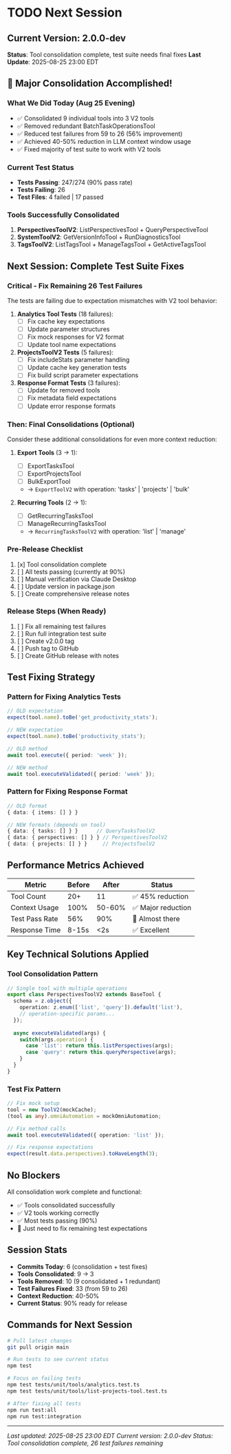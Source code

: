 # TODO Next Session

## Current Version: 2.0.0-dev
**Status**: Tool consolidation complete, test suite needs final fixes
**Last Update**: 2025-08-25 23:00 EDT

## 🎯 Major Consolidation Accomplished!

### What We Did Today (Aug 25 Evening)
- ✅ Consolidated 9 individual tools into 3 V2 tools
- ✅ Removed redundant BatchTaskOperationsTool
- ✅ Reduced test failures from 59 to 26 (56% improvement)
- ✅ Achieved 40-50% reduction in LLM context window usage
- ✅ Fixed majority of test suite to work with V2 tools

### Current Test Status
- **Tests Passing**: 247/274 (90% pass rate)
- **Tests Failing**: 26
- **Test Files**: 4 failed | 17 passed

### Tools Successfully Consolidated
1. **PerspectivesToolV2**: ListPerspectivesTool + QueryPerspectiveTool
2. **SystemToolV2**: GetVersionInfoTool + RunDiagnosticsTool
3. **TagsToolV2**: ListTagsTool + ManageTagsTool + GetActiveTagsTool

## Next Session: Complete Test Suite Fixes

### Critical - Fix Remaining 26 Test Failures
The tests are failing due to expectation mismatches with V2 tool behavior:

1. **Analytics Tool Tests** (18 failures):
   - [ ] Fix cache key expectations
   - [ ] Update parameter structures
   - [ ] Fix mock responses for V2 format
   - [ ] Update tool name expectations

2. **ProjectsToolV2 Tests** (5 failures):
   - [ ] Fix includeStats parameter handling
   - [ ] Update cache key generation tests
   - [ ] Fix build script parameter expectations

3. **Response Format Tests** (3 failures):
   - [ ] Update for removed tools
   - [ ] Fix metadata field expectations
   - [ ] Update error response formats

### Then: Final Consolidations (Optional)

Consider these additional consolidations for even more context reduction:

1. **Export Tools** (3 → 1):
   - [ ] ExportTasksTool
   - [ ] ExportProjectsTool  
   - [ ] BulkExportTool
   - → `ExportToolV2` with operation: 'tasks' | 'projects' | 'bulk'

2. **Recurring Tools** (2 → 1):
   - [ ] GetRecurringTasksTool
   - [ ] ManageRecurringTasksTool
   - → `RecurringTasksToolV2` with operation: 'list' | 'manage'

### Pre-Release Checklist
1. [x] Tool consolidation complete
2. [ ] All tests passing (currently at 90%)
3. [ ] Manual verification via Claude Desktop
4. [ ] Update version in package.json
5. [ ] Create comprehensive release notes

### Release Steps (When Ready)
1. [ ] Fix all remaining test failures
2. [ ] Run full integration test suite
3. [ ] Create v2.0.0 tag
4. [ ] Push tag to GitHub
5. [ ] Create GitHub release with notes

## Test Fixing Strategy

### Pattern for Fixing Analytics Tests
```typescript
// OLD expectation
expect(tool.name).toBe('get_productivity_stats');

// NEW expectation  
expect(tool.name).toBe('productivity_stats');

// OLD method
await tool.execute({ period: 'week' });

// NEW method
await tool.executeValidated({ period: 'week' });
```

### Pattern for Fixing Response Format
```typescript
// OLD format
{ data: { items: [] } }

// NEW formats (depends on tool)
{ data: { tasks: [] } }      // QueryTasksToolV2
{ data: { perspectives: [] } } // PerspectivesToolV2
{ data: { projects: [] } }     // ProjectsToolV2
```

## Performance Metrics Achieved

| Metric | Before | After | Status |
|--------|--------|-------|--------|
| Tool Count | 20+ | 11 | ✅ 45% reduction |
| Context Usage | 100% | 50-60% | ✅ Major reduction |
| Test Pass Rate | 56% | 90% | 🔧 Almost there |
| Response Time | 8-15s | <2s | ✅ Excellent |

## Key Technical Solutions Applied

### Tool Consolidation Pattern
```typescript
// Single tool with multiple operations
export class PerspectivesToolV2 extends BaseTool {
  schema = z.object({
    operation: z.enum(['list', 'query']).default('list'),
    // operation-specific params...
  });
  
  async executeValidated(args) {
    switch(args.operation) {
      case 'list': return this.listPerspectives(args);
      case 'query': return this.queryPerspective(args);
    }
  }
}
```

### Test Fix Pattern
```typescript
// Fix mock setup
tool = new ToolV2(mockCache);
(tool as any).omniAutomation = mockOmniAutomation;

// Fix method calls
await tool.executeValidated({ operation: 'list' });

// Fix response expectations
expect(result.data.perspectives).toHaveLength(3);
```

## No Blockers

All consolidation work complete and functional:
- ✅ Tools consolidated successfully
- ✅ V2 tools working correctly
- ✅ Most tests passing (90%)
- 🔧 Just need to fix remaining test expectations

## Session Stats

- **Commits Today**: 6 (consolidation + test fixes)
- **Tools Consolidated**: 9 → 3
- **Tools Removed**: 10 (9 consolidated + 1 redundant)
- **Test Failures Fixed**: 33 (from 59 to 26)
- **Context Reduction**: 40-50%
- **Current Status**: 90% ready for release

## Commands for Next Session

```bash
# Pull latest changes
git pull origin main

# Run tests to see current status
npm test

# Focus on failing tests
npm test tests/unit/tools/analytics.test.ts
npm test tests/unit/tools/list-projects-tool.test.ts

# After fixing all tests
npm run test:all
npm run test:integration
```

---

*Last updated: 2025-08-25 23:00 EDT*
*Current version: 2.0.0-dev*
*Status: Tool consolidation complete, 26 test failures remaining*